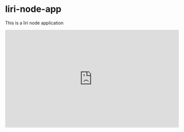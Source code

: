 # liri-node-app
This is a liri node application
<iframe width="560" height="315" src="https://www.youtube.com/embed/HYYFpd15k1E" frameborder="0" allow="autoplay; encrypted-media" allowfullscreen></iframe>
